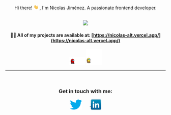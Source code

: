 <div align="center">
Hi there! 
<img src="./src/assets/icons/hi.gif" width="15">
, I'm Nicolas Jiménez.
A passionate frontend developer.
</div>
<br />

<p align="center">
    <a href="https://github.com/anuraghazra/github-readme-stats" style="margin: 50px">
        <img src="https://github-readme-stats.vercel.app/api/top-langs/?username=Nicolas-alt&layout=compact" />
    </a>

</p>

<div align="center">

#### 👨‍💻 All of my projects are available at: [https://nicolas-alt.vercel.app/](https://nicolas-alt.vercel.app/)

<img src="./src/assets/icons/red.gif" style="width: 50px">
<img src="./src/assets/icons/yellow.gif" style="width: 50px">
<hr />
<br />

<!-- Connect -->
<h3 align="center">Get in touch with me:</h3>
    <a align="center" href="https://twitter.com/nicolas35103573" target="blank">
        <img align="center" src="./src/assets/icons/twitter.png" alt="nicolas35103573" style="margin-right: 25px" />
    </a>
      <a align="center" href="https://twitter.com/nicolas35103573" target="blank">
        <img align="center" src="./src/assets/icons/linkedin.png" alt="nicolas35103573" />
    </a>

</div>
